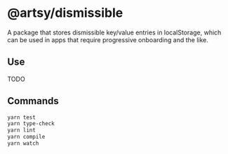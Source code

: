 # @artsy/dismissible

A package that stores dismissible key/value entries in localStorage, which can be used in apps that require progressive onboarding and the like.

## Use

TODO

## Commands

```bash
yarn test
yarn type-check
yarn lint
yarn compile
yarn watch
```
